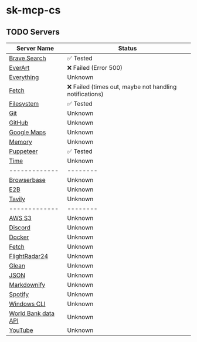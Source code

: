 # sk-mcp-cs

## TODO Servers

| Server Name | Status |
|-------------|--------|
| [Brave Search](src/brave-search) | ✅ Tested |
| [EverArt](src/everart) | ❌ Failed (Error 500) |
| [Everything](src/everything) | Unknown |
| [Fetch](src/fetch) | ❌ Failed (times out, maybe not handling notifications) |
| [Filesystem](src/filesystem) | ✅ Tested |
| [Git](src/git) | Unknown |
| [GitHub](src/github) | Unknown |
| [Google Maps](src/google-maps) | Unknown |
| [Memory](src/memory) | Unknown |
| [Puppeteer](src/puppeteer) | ✅ Tested |
| [Time](src/time) | Unknown |
|-------------|--------|
| [Browserbase](https://github.com/browserbase/mcp-server-browserbase) | Unknown |
| [E2B](https://github.com/e2b-dev/mcp-server) | Unknown |
| [Tavily](https://github.com/tavily-ai/tavily-mcp) | Unknown |
|-------------|--------|
| [AWS S3](https://github.com/aws-samples/sample-mcp-server-s3) | Unknown |
| [Discord](https://github.com/v-3/discordmcp) | Unknown |
| [Docker](https://github.com/ckreiling/mcp-server-docker) | Unknown |
| [Fetch](https://github.com/zcaceres/fetch-mcp) | Unknown |
| [FlightRadar24](https://github.com/sunsetcoder/flightradar24-mcp-server) | Unknown |
| [Glean](https://github.com/longyi1207/glean-mcp-server) | Unknown |
| [JSON](https://github.com/GongRzhe/JSON-MCP-Server) | Unknown |
| [Markdownify](https://github.com/zcaceres/mcp-markdownify-server) | Unknown |
| [Spotify](https://github.com/varunneal/spotify-mcp) | Unknown |
| [Windows CLI](https://github.com/SimonB97/win-cli-mcp-server) | Unknown |
| [World Bank data API](https://github.com/anshumax/world_bank_mcp_server) | Unknown |
| [YouTube](https://github.com/ZubeidHendricks/youtube-mcp-server) | Unknown |